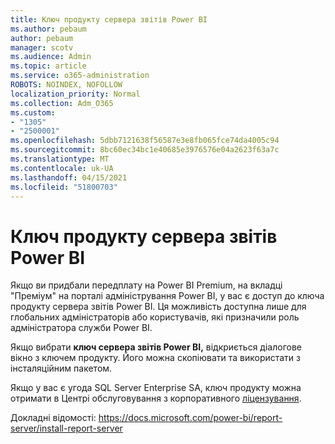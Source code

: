```yaml
---
title: Ключ продукту сервера звітів Power BI
ms.author: pebaum
author: pebaum
manager: scotv
ms.audience: Admin
ms.topic: article
ms.service: o365-administration
ROBOTS: NOINDEX, NOFOLLOW
localization_priority: Normal
ms.collection: Adm_O365
ms.custom:
- "1305"
- "2500001"
ms.openlocfilehash: 5dbb7121638f56587e3e8fb065fce74da4005c94
ms.sourcegitcommit: 8bc60ec34bc1e40685e3976576e04a2623f63a7c
ms.translationtype: MT
ms.contentlocale: uk-UA
ms.lasthandoff: 04/15/2021
ms.locfileid: "51800703"
---
```

# <a name="power-bi-report-server-product-key"></a>Ключ продукту сервера звітів Power BI

Якщо ви придбали передплату  на Power BI Premium, на вкладці "Преміум" на порталі адміністрування Power BI, у вас є доступ до ключа продукту сервера звітів Power BI. Ця можливість доступна лише для глобальних адміністраторів або користувачів, які призначили роль адміністратора служби Power BI.

Якщо вибрати **ключ сервера звітів Power BI,** відкриється діалогове вікно з ключем продукту. Його можна скопіювати та використати з інсталяційним пакетом.

Якщо у вас є угода SQL Server Enterprise SA, ключ продукту можна отримати в Центрі обслуговування з корпоративного [ліцензування](https://www.microsoft.com/Licensing/servicecenter/).

Докладні відомості: https://docs.microsoft.com/power-bi/report-server/install-report-server
